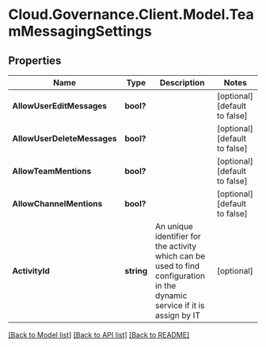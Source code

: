 # Cloud.Governance.Client.Model.TeamMessagingSettings
## Properties

Name | Type | Description | Notes
------------ | ------------- | ------------- | -------------
**AllowUserEditMessages** | **bool?** |  | [optional] [default to false]
**AllowUserDeleteMessages** | **bool?** |  | [optional] [default to false]
**AllowTeamMentions** | **bool?** |  | [optional] [default to false]
**AllowChannelMentions** | **bool?** |  | [optional] [default to false]
**ActivityId** | **string** | An unique identifier for the activity which can be used to find configuration in the dynamic service if it is assign by IT | [optional] 

[[Back to Model list]](../README.md#documentation-for-models) [[Back to API list]](../README.md#documentation-for-api-endpoints) [[Back to README]](../README.md)

